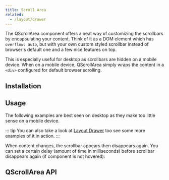 ```yaml
---
title: Scroll Area
related:
  - /layout/drawer
---
```


The QScrollArea component offers a neat way of customizing the scrollbars by encapsulating your content. Think of it as a DOM element which has `overflow: auto`, but with your own custom styled scrollbar instead of browser's default one and a few nice features on top.

This is especially useful for desktop as scrollbars are hidden on a mobile device. When on a mobile device, QScrollArea simply wraps the content in a `<div>` configured for default browser scrolling.

## Installation

<doc-installation components="QScrollArea" />

## Usage

The following examples are best seen on desktop as they make too little sense on a mobile device.

::: tip
You can also take a look at [Layout Drawer](/layout/drawer) too see some more examples of it in action.
:::

<doc-example title="Basic" file="QScrollArea/Basic" />

<doc-example title="Styled" file="QScrollArea/Styled" />

When content changes, the scrollbar appears then disappears again. You can set a certain delay (amount of time in milliseconds) before scrollbar disappears again (if component is not hovered):

<doc-example title="Delay" file="QScrollArea/Delay" />

<doc-example title="Scroll Position" file="QScrollArea/ScrollPosition" />

<doc-example title="Horizontal mode" file="QScrollArea/Horizontal" />

## QScrollArea API

<doc-api file="QScrollArea" />

